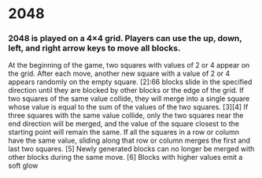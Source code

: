 # 2048
### 2048 is played on a 4×4 grid. Players can use the up, down, left, and right arrow keys to move all blocks.

At the beginning of the game, two squares with values of 2 or 4 appear on the grid. After each move, another new square with a value of 2 or 4 appears randomly on the empty square. [2]:66 blocks slide in the specified direction until they are blocked by other blocks or the edge of the grid. If two squares of the same value collide, they will merge into a single square whose value is equal to the sum of the values of the two squares. [3][4] If three squares with the same value collide, only the two squares near the end direction will be merged, and the value of the square closest to the starting point will remain the same. If all the squares in a row or column have the same value, sliding along that row or column merges the first and last two squares. [5] Newly generated blocks can no longer be merged with other blocks during the same move. [6] Blocks with higher values emit a soft glow
